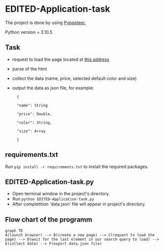 # EDITED-Application-task
The project is done by using [Pyppeteer.](https://github.com/pyppeteer/pyppeteer)

Python version = 3.10.5

## Task
- request to load the page located at [this address](https://shop.mango.com/bg-en/women/skirts-midi/midi-satin-skirt_17042020.html?c=99)

- parse of the html

- collect the data (name, price, selected default color and size)

- output the data as json file, for example:

		{

		"name": String

		"price": Double,

		"color": String,

		"size": Array

		}

## requirements.txt
Run `pip install -r requirements.txt` to install the required packages.

## EDITED-Application-task.py
- Open terminal window in the project's directory. 
- Run `python EDITED-Application-task.py`
- After completition 'data.json' file will appear in project's directory.


## Flow chart of the programm

```mermaid
graph TD
A(launch browser) --> B(create a new page) --> C(request to load the page) --> D(wait for the last element in our search query to load) --> E(collect data) --> F(export data.json file)
